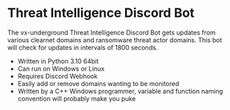 # Threat Intelligence Discord Bot
The vx-underground Threat Intelligence Discord Bot gets updates from various clearnet domains and ransomware threat actor domains. This bot will check for updates in intervals of 1800 seconds.

* Written in Python 3.10 64bit
* Can run on Windows or Linux
* Requires Discord Webhook
* Easily add or remove domains wanting to be monitored
* Written by a C++ Windows programmer, variable and function naming convention will probably make you puke
